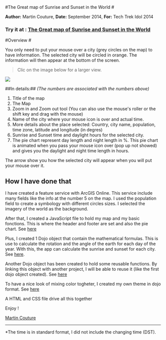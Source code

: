 #The Great map of Sunrise and Sunset in the World #

**Author:** Martin Couture, **Date:** September 2014, **For:** Tech Trek Idol 2014


### **Try it at : [The Great map of Sunrise and Sunset in the World](http://www.continentcot.ca/sunrisesunset/)** ###
 
#Overview #

You only need to put your mouse over a city (grey circles on the map) to have information. The selected city will be circled in orange. The information will then appear at the bottom of the screen. 

> Clic on the image below for a larger view.

![](http://membre.oricom.ca/publiccouture/sunrisesunset/readmeimg/Full.jpg)


##In details:##
*(The numbers are associated with the numbers above)*

1. Title of the map
2. The Map
3. Zoom in and Zoom out tool (You can also use the mouse's roller or the shift key and drag with the mouse)
4. Name of the city where your mouse icon is over and actual time.
5. More details about the place selected: Country, city name, population, time zone, latitude and longitude (in degres)
6. Sunrise and Sunset time and daylight hours for the selected city.
7. The pie chart represent day length and night length in %. This pie chart is animated when you pass your mouse icon over (pop up not showed) and gives you the daylight and night time length in hours. 

The arrow show you how the selected city will appear when you will put your mouse over it. 


## How I have done that ##

I have created a feature service with ArcGIS Online. This service include many fields like the info at the number 5 on the map. I used the population field to create a symbology with different circles sizes. I selected the imagery of the world as the background.

After that, I created a JavaScript file to hold my map and my basic fonctions. This is where the header and footer are set and also the pie chart. See [here](http://membre.oricom.ca/publiccouture/sunrisesunset/js/map.js)

Plus, I created 1 Dojo object that contain the mathematical formulas. This is use to calculate the rotation and the angle of the earth for each day of the year. With this, the app can calculate the sunrise and sunset for each city. See [here](http://membre.oricom.ca/publiccouture/sunrisesunset/js/sunrisesunset.js). 

Another Dojo object has been created to hold some reusable functions. By linking this object with another project, I will be able to reuse it (like the first dojo object created). See [here](http://membre.oricom.ca/publiccouture/sunrisesunset/js/coordinatesTools.js)

To have a nice look of mixing color togheter, I created my own theme in dojo format. See [here](http://membre.oricom.ca/publiccouture/sunrisesunset/js/ephemeridesTheme.js)

A HTML and CSS file drive all this together

Enjoy !

[Martin Couture](mailto:mcouture@esri.ca)

----------

*The time is in standard format, I did not include the changing time (DST).
